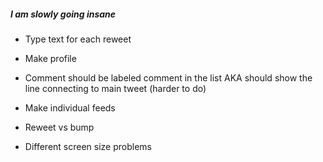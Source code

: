 ##### I am slowly going insane #####

- Type text for each reweet

- Make profile

- Comment should be labeled comment in the list
    AKA should show the line connecting to main tweet (harder to do)

- Make individual feeds

- Reweet vs bump

- Different screen size problems

